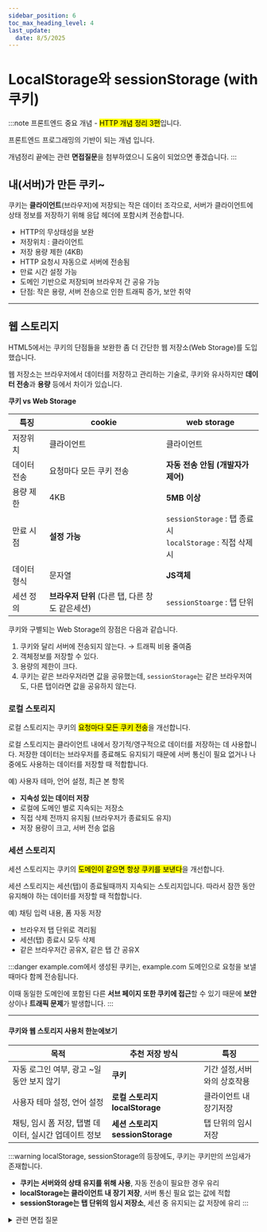 ```yaml
---
sidebar_position: 6
toc_max_heading_level: 4
last_update:
  date: 8/5/2025
---
```


# LocalStorage와 sessionStorage (with 쿠키)

:::note
프론트엔드 중요 개념 - <mark>HTTP 개념 정리 3편</mark>입니다.

프론트엔드 프로그래밍의 기반이 되는 개념 입니다.

개념정리 끝에는 관련 **면접질문**을 첨부하였으니 도움이 되었으면 좋겠습니다.
:::


## 내(서버)가 만든 쿠키~

쿠키는 **클라이언트**(브라우저)에 저장되는 작은 데이터 조각으로, 서버가 클라이언트에 상태 정보를 저장하기 위해 응답 헤더에 포함시켜 전송합니다.

- HTTP의 무상태성을 보완
- 저장위치 : 클라이언트
- 저장 용량 제한 (4KB)
- HTTP 요청시 자동으로 서버에 전송됨
- 만료 시간 설정 가능
- 도메인 기반으로 저장되며 브라우저 간 공유 가능
- 단점: 작은 용량, 서버 전송으로 인한 트래픽 증가, 보안 취약


---


## 웹 스토리지

HTML5에서는 쿠키의 단점들을 보완한 좀 더 간단한 웹 저장소(Web Storage)를 도입했습니다. 

웹 저장소는 브라우저에서 데이터를 저장하고 관리하는 기술로, 쿠키와 유사하지만 **데이터 전송**과 **용량** 등에서 차이가 있습니다.

**쿠키 vs Web Storage**

| **특징** | **cookie** | **web storage** |
| --- | --- | --- |
| 저장위치 | 클라이언트 | 클라이언트 |
| 데이터 전송 | 요청마다 모든 쿠키 전송 | **자동 전송 안됨 (개발자가 제어)** |
| 용량 제한 | 4KB | **5MB 이상** |
| 만료 시점 | **설정 가능** | `sessionStorage` : 탭 종료시 <br/>`localStorage` : 직접 삭제시 |
| 데이터 형식 | 문자열 | **JS객체** |
| 세션 정의 | **브라우저 단위** (다른 탭, 다른 창도 같은세션) |`sessionStoarge` : 탭 단위 |

쿠키와 구별되는 Web Storage의 장점은 다음과 같습니다.
1) 쿠키와 달리 서버에 전송되지 않는다. → 트래픽 비용 줄여줌
2) 객체정보를 저장할 수 있다.
3) 용량의 제한이 크다.
4) 쿠키는 같은 브라우저라면 값을 공유했는데, `sessionStorage`는 같은 브라우저여도, 다른 탭이라면 값을 공유하지 않는다.


### 로컬 스토리지

로컬 스토리지는  쿠키의 <mark>요청마다 모든 쿠키 전송</mark>을 개선합니다.  

로컬 스토리지는 클라이언트 내에서 장기적/영구적으로 데이터를 저장하는 데 사용합니다. 저장한 데이터는 브라우저를 종료해도 유지되기 때문에 서버 통신이 필요 없거나 나중에도 사용하는 데이터를 저장할 때 적합합니다.

예) 사용자 테마, 언어 설정, 최근 본 항목

- **지속성 있는 데이터 저장**
- 로컬에 도메인 별로 지속되는 저장소
- 직접 삭제 전까지 유지됨 (브라우저가 종료되도 유지)
- 저장 용량이 크고, 서버 전송 없음


### 세션 스토리지
세션 스토리지는 쿠키의 <mark>도메인이 같으면 항상 쿠키를 보낸다</mark>을 개선합니다.


세션 스토리지는 세션(탭)이 종료될때까지 지속되는 스토리지입니다. 따라서 잠깐 동안 유지해야 하는 데이터를 저장할 때 적합합니다.

예) 채팅 입력 내용, 폼 자동 저장

- 브라우저 탭 단위로 격리됨
- 세션(탭) 종료시 모두 삭제
- 같은 브라우저간 공유X, 같은 탭 간 공유X


:::danger
example.com에서 생성된 쿠키는, example.com 도메인으로 요청을 보낼때마다 함께 전송됩니다. 

이때 동일한 도메인에 포함된 다른 **서브 페이지 또한 쿠키에 접근**할 수 있기 때문에 **보안**상이나 **트래픽 문제**가 발생합니다. 
:::


---



#### **쿠키와 웹 스토리지 사용처** 한눈에보기

| 목적 | 추천 저장 방식 | 특징 |
| --- | --- | --- |
| 자동 로그인 여부, 광고 ~일동안 보지 않기 | **쿠키** | 기간 설정,서버와의 상호작용 |
| 사용자 테마 설정, 언어 설정 | **로컬 스토리지 localStorage** | 클라이언트 내 장기저장 |
| 채팅, 임시 폼 저장, 탭별 데이터, 실시간 업데이트 정보 | **세션 스토리지 sessionStorage** | 탭 단위의 임시 저장 |


:::warning
localStorage, sessionStorage의 등장에도, 쿠키는 쿠키만의 쓰임새가 존재합니다.

- **쿠키는 서버와의 상태 유지를 위해 사용**, 자동 전송이 필요한 경우 유리
- **localStorage는 클라이언트 내 장기 저장**, 서버 통신 필요 없는 값에 적합
- **sessionStorage는 탭 단위의 임시 저장소**, 세션 중 유지되는 값 저장에 유리
:::

<details>
  <summary>관련 면접 질문</summary>

    @ 쿠키, sessionStorage, localStorage의 차이점은 무엇인가요?
</details>
